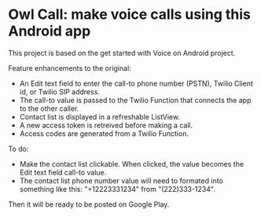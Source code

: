 # Owl Call: make voice calls using this Android app

This project is based on the get started with Voice on Android project.

Feature enhancements to the original:
+ An Edit text field to enter the call-to phone number (PSTN), Twilio Client id, or Twilio SIP address.
+ The call-to value is passed to the Twilio Function that connects the app to the other caller.
+ Contact list is displayed in a refreshable ListView.
+ A new access token is retreived before making a call.
+ Access codes are generated from a Twilio Function.

To do:
+ Make the contact list clickable. When clicked, the value becomes the Edit text field call-to value.
+ The contact list phone number value will need to formated into something like this: "+12223331234" from "(222)333-1234".

Then it will be ready to be posted on Google Play.
